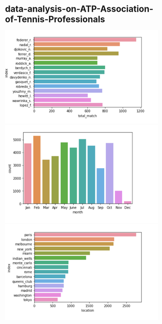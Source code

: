 # data-analysis-on-ATP-Association-of-Tennis-Professionals
![alt text](https://github.com/axe-rishabh/data-analysis-on-ATP-Association-of-Tennis-Professionals/blob/main/match%20per%20player.png)\
![alt text](https://github.com/axe-rishabh/data-analysis-on-ATP-Association-of-Tennis-Professionals/blob/main/month%20wise%20no.%20of%20mathces.png)
![alt text](https://github.com/axe-rishabh/data-analysis-on-ATP-Association-of-Tennis-Professionals/blob/main/no%20of%20matches%20according%20tocity.png)
